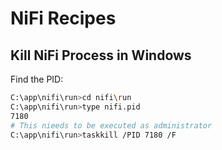 # NiFi Recipes



## Kill NiFi Process in Windows

Find the PID:

```bash
C:\app\nifi\run>cd nifi\run
C:\app\nifi\run>type nifi.pid
7180
# This nieeds to be executed as administrator
C:\app\nifi\run>taskkill /PID 7180 /F
```

